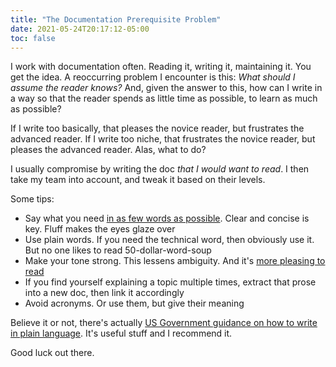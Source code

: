 ```yaml
---
title: "The Documentation Prerequisite Problem"
date: 2021-05-24T20:17:12-05:00
toc: false
---
```


I work with documentation often. Reading it, writing it, maintaining it. You get the idea. A reoccurring problem I encounter is this: _What should I assume the reader knows?_ And, given the answer to this, how can I write in a way so that the reader spends as little time as possible, to learn as much as possible?

<!--more-->

If I write too basically, that pleases the novice reader, but frustrates the advanced reader. If I write too niche, that frustrates the novice reader, but pleases the advanced reader. Alas, what to do?

I usually compromise by writing the doc _that I would want to read_. I then take my team into account, and tweak it based on their levels.

Some tips:

- Say what you need [in as few words as possible](https://www.gkogan.co/blog/increase-reply-rates/). Clear and concise is key. Fluff makes the eyes glaze over
- Use plain words. If you need the technical word, then obviously use it. But no one likes to read 50-dollar-word-soup
- Make your tone strong. This lessens ambiguity. And it's [more pleasing to read](https://blog.codinghorror.com/strong-opinions-weakly-held/)
- If you find yourself explaining a topic multiple times, extract that prose into a new doc, then link it accordingly
- Avoid acronyms. Or use them, but give their meaning

Believe it or not, there's actually [US Government guidance on how to write in plain language](https://www.plainlanguage.gov/). It's useful stuff and I recommend it.

Good luck out there.
